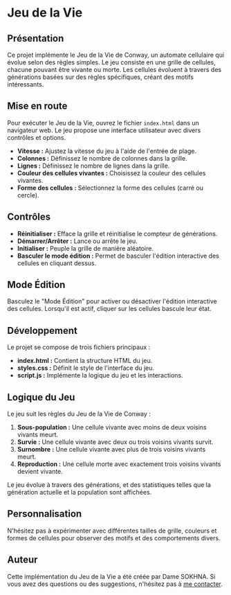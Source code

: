 # Jeu de la Vie 

## Présentation

Ce projet implémente le Jeu de la Vie de Conway, un automate cellulaire qui évolue selon des règles simples. Le jeu consiste en une grille de cellules, chacune pouvant être vivante ou morte. Les cellules évoluent à travers des générations basées sur des règles spécifiques, créant des motifs intéressants.

## Mise en route

Pour exécuter le Jeu de la Vie, ouvrez le fichier `index.html` dans un navigateur web. Le jeu propose une interface utilisateur avec divers contrôles et options.

- **Vitesse :** Ajustez la vitesse du jeu à l'aide de l'entrée de plage.
- **Colonnes :** Définissez le nombre de colonnes dans la grille.
- **Lignes :** Définissez le nombre de lignes dans la grille.
- **Couleur des cellules vivantes :** Choisissez la couleur des cellules vivantes.
- **Forme des cellules :** Sélectionnez la forme des cellules (carré ou cercle).

## Contrôles

- **Réinitialiser :** Efface la grille et réinitialise le compteur de générations.
- **Démarrer/Arrêter :** Lance ou arrête le jeu.
- **Initialiser :** Peuple la grille de manière aléatoire.
- **Basculer le mode édition :** Permet de basculer l'édition interactive des cellules en cliquant dessus.

## Mode Édition

Basculez le "Mode Édition" pour activer ou désactiver l'édition interactive des cellules. Lorsqu'il est actif, cliquer sur les cellules bascule leur état.

## Développement

Le projet se compose de trois fichiers principaux :

- **index.html :** Contient la structure HTML du jeu.
- **styles.css :** Définit le style de l'interface du jeu.
- **script.js :** Implémente la logique du jeu et les interactions.

## Logique du Jeu

Le jeu suit les règles du Jeu de la Vie de Conway :

1. **Sous-population :** Une cellule vivante avec moins de deux voisins vivants meurt.
2. **Survie :** Une cellule vivante avec deux ou trois voisins vivants survit.
3. **Surnombre :** Une cellule vivante avec plus de trois voisins vivants meurt.
4. **Reproduction :** Une cellule morte avec exactement trois voisins vivants devient vivante.

Le jeu évolue à travers des générations, et des statistiques telles que la génération actuelle et la population sont affichées.

## Personnalisation

N'hésitez pas à expérimenter avec différentes tailles de grille, couleurs et formes de cellules pour observer des motifs et des comportements divers.

## Auteur

Cette implémentation du Jeu de la Vie a été créée par Dame SOKHNA. Si vous avez des questions ou des suggestions, n'hésitez pas à [me contacter](damesokhna@esp.sn).

